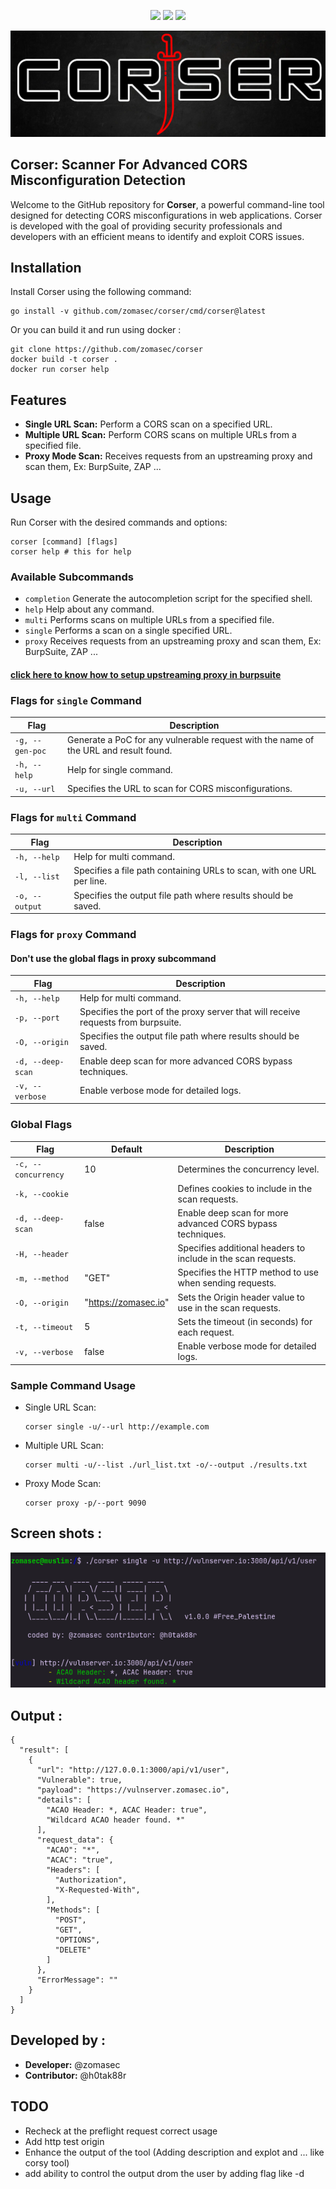 <p align="center">
  <a href="https://pkg.go.dev/github.com/zomasec/corser/pkg/corser"><img src="https://pkg.go.dev/badge/github.com/zomasec/corser.svg"></a>
<!--  <a href="https://goreportcard.com/report/github.com/zomasec/corser"><img src="https://goreportcard.com/badge/github.com/zomasec/corser"></a>  -->
  <a href="https://codecov.io/gh/zomasec/corser"><img src="https://codecov.io/gh/zomasec/corser/branch/main/graph/badge.svg"/></a>
  <a href="https://twitter.com/intent/follow?screen_name=hahwul"><img src="https://img.shields.io/twitter/follow/zomasec?style=flat&logo=x"></a>
</p>

![CORSER](./static/corser-logo.png)

## Corser: Scanner For Advanced CORS Misconfiguration Detection

Welcome to the GitHub repository for **Corser**, a powerful command-line tool designed for detecting CORS misconfigurations in web applications. Corser is developed with the goal of providing security professionals and developers with an efficient means to identify and exploit CORS issues.

## Installation

Install Corser using the following command:

    go install -v github.com/zomasec/corser/cmd/corser@latest

Or you can build it and run using docker :


    git clone https://github.com/zomasec/corser
    docker build -t corser .
    docker run corser help




## Features

- **Single URL Scan:** Perform a CORS scan on a specified URL.
- **Multiple URL Scan:** Perform CORS scans on multiple URLs from a specified file.
- **Proxy Mode Scan:** Receives requests from an upstreaming proxy and scan them, Ex: BurpSuite, ZAP ...
## Usage

Run Corser with the desired commands and options:

    corser [command] [flags]
    corser help # this for help 

### Available Subcommands

- `completion` Generate the autocompletion script for the specified shell.
- `help` Help about any command.
- `multi` Performs scans on multiple URLs from a specified file.
- `single` Performs a scan on a single specified URL.
- `proxy` Receives requests from an upstreaming proxy and scan them, Ex: BurpSuite, ZAP ...

#### [click here to know how to setup upstreaming proxy in burpsuite](https://forum.portswigger.net/thread/how-do-i-configure-an-upstream-proxy-in-2022-d6f128fc)

### Flags for `single` Command

| Flag         | Description                                                      |
|--------------|------------------------------------------------------------------|
| `-g, --gen-poc`  | Generate a PoC for any vulnerable request with the name of the URL and result found. |
| `-h, --help`     | Help for single command.                                         |
| `-u, --url`      | Specifies the URL to scan for CORS misconfigurations.            |

### Flags for `multi` Command

| Flag         | Description                                                      |
|--------------|------------------------------------------------------------------|
| `-h, --help`     | Help for multi command.                                          |
| `-l, --list`     | Specifies a file path containing URLs to scan, with one URL per line. |
| `-o, --output`   | Specifies the output file path where results should be saved.    |


### Flags for `proxy` Command


#### Don't use the global flags in proxy subcommand

| Flag         | Description                                                      |
|--------------|------------------------------------------------------------------|
| `-h, --help`     | Help for multi command.                                          |
| `-p, --port`     | Specifies the port of the proxy server that will receive requests from burpsuite. |
| `-O, --origin`   | Specifies the output file path where results should be saved.    |
| `-d, --deep-scan`| Enable deep scan for more advanced CORS bypass techniques.    |
| `-v, --verbose`| Enable verbose mode for detailed logs.    |


### Global Flags

| Flag         | Default        | Description                                             |
|--------------|----------------|---------------------------------------------------------|
| `-c, --concurrency` | 10             | Determines the concurrency level.                        |
| `-k, --cookie`      |                | Defines cookies to include in the scan requests.        |
| `-d, --deep-scan`   | false          | Enable deep scan for more advanced CORS bypass techniques. |
| `-H, --header`      |                | Specifies additional headers to include in the scan requests. |
| `-m, --method`      | "GET"          | Specifies the HTTP method to use when sending requests. |
| `-O, --origin`      | "https://zomasec.io" | Sets the Origin header value to use in the scan requests. |
| `-t, --timeout`     | 5              | Sets the timeout (in seconds) for each request.         |
| `-v, --verbose`     | false          | Enable verbose mode for detailed logs.                  |

### Sample Command Usage

- Single URL Scan:
  
      corser single -u/--url http://example.com

- Multiple URL Scan:

      corser multi -u/--list ./url_list.txt -o/--output ./results.txt


- Proxy Mode Scan:

      corser proxy -p/--port 9090



## Screen shots :


![CORSER](./static/corser-single-mode.png)


## Output :

```
{
  "result": [
    {
      "url": "http://127.0.0.1:3000/api/v1/user",
      "Vulnerable": true,
      "payload": "https://vulnserver.zomasec.io",
      "details": [
        "ACAO Header: *, ACAC Header: true",
        "Wildcard ACAO header found. *"
      ],
      "request_data": {
        "ACAO": "*",
        "ACAC": "true",
        "Headers": [
          "Authorization",
          "X-Requested-With",
        ],
        "Methods": [
          "POST",
          "GET",
          "OPTIONS",
          "DELETE"
        ]
      },
      "ErrorMessage": ""
    }
  ]
}
```



## Developed by :

- **Developer:** @zomasec
- **Contributor:** @h0tak88r

## TODO 
- Recheck at the preflight request correct usage
- Add http test origin
- Enhance the output of the tool (Adding description and explot and ... like corsy tool)
- add ability to control the output drom the user by adding flag like -d
